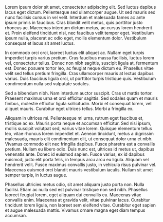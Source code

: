 Lorem ipsum dolor sit amet, consectetur adipiscing elit. Sed luctus dapibus lacus eget dictum. Pellentesque sed ullamcorper augue. Ut sed mauris sed nunc facilisis cursus in vel velit. Interdum et malesuada fames ac ante ipsum primis in faucibus. Cras blandit velit metus, quis porttitor justo rhoncus ac. Maecenas interdum dictum metus, ac cursus lorem hendrerit et. Proin eleifend tincidunt nisi, nec faucibus velit tempor eget. Vestibulum ipsum nulla, placerat ac odio eget, mollis elementum dolor. Vestibulum consequat et lacus sit amet luctus.

In commodo orci orci, laoreet luctus elit aliquet ac. Nullam eget turpis imperdiet turpis varius pretium. Cras faucibus massa facilisis, luctus lorem vel, consectetur tellus. Donec non nibh sagittis, suscipit ligula at, fermentum est. Donec posuere tortor leo, ac feugiat neque dictum eu. Phasellus vitae velit sed tellus pretium fringilla. Cras ullamcorper mauris at lectus dapibus varius. Duis faucibus ligula orci, ut porttitor turpis tristique quis. Vestibulum condimentum nulla sed vulputate sodales.

Sed a bibendum nibh. Nam interdum auctor suscipit. Cras ut mattis tortor. Praesent maximus urna et orci efficitur sagittis. Sed sodales quam et mauris finibus, molestie efficitur ligula sollicitudin. Morbi et consequat lorem, vel aliquet mauris. Curabitur eget ultrices tellus. Morbi a fringilla ex.

Aliquam in ultrices mi. Pellentesque mi urna, rutrum eget faucibus et, tristique ac ex. Mauris porta neque et accumsan efficitur. Sed nisi ipsum, mollis suscipit volutpat sed, varius vitae lorem. Quisque elementum tellus leo, vitae rhoncus lorem imperdiet et. Aenean tincidunt, metus a dignissim malesuada, mauris elit condimentum elit, ut consequat dolor urna et nibh. Vivamus commodo elit nec fringilla dapibus. Fusce pharetra est a convallis pretium. Nullam eu libero odio. Duis nunc est, ultrices id metus ut, dapibus venenatis ante. Donec id euismod sapien. Fusce varius, ex id dapibus euismod, justo elit porta felis, in tempus arcu arcu eu ligula. Aliquam vel hendrerit velit. Fusce maximus convallis justo, in vehicula risus pulvinar vel. Maecenas euismod orci blandit mauris vestibulum iaculis. Nullam sit amet semper turpis, in luctus augue.

Phasellus ultricies metus odio, sit amet aliquam justo porta non. Nulla facilisi. Etiam ac nulla sed est pulvinar tristique non sed nibh. Phasellus laoreet feugiat lorem, eget aliquam dui convallis eu. Maecenas vitae convallis enim. Maecenas at gravida velit, vitae pulvinar lacus. Curabitur tincidunt lorem ligula, non laoreet sem eleifend vitae. Curabitur eget sapien et augue malesuada mattis. Vivamus ornare magna eget diam tempus accumsan.
